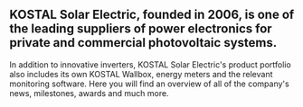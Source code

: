 ## KOSTAL Solar Electric, founded in 2006, is one of the leading suppliers of power electronics for private and commercial photovoltaic systems.

In addition to innovative inverters, KOSTAL Solar Electric's product portfolio also includes its own KOSTAL Wallbox, energy meters and the relevant monitoring software. Here you will find an overview of all of the company's news, milestones, awards and much more.
